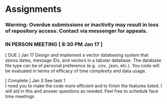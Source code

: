 # Assignments
### Warning: Overdue submissions or inactivity may result in loss of repository access. Contact via messenger for appeals.


### IN PERSON MEETING [ 8:30 PM Jan 17 ]


[ DUE ] Jan 17 
Design and implement a vector databasing system that stores dates, message IDs, and vectors in a tabular database.
The database file type can be of personal preference (e.g. .csv, .json, etc.). You code will be evaluated in terms
of efficacy of time complexity and data usage.


[ Complete ] Jan 3 
See task 1  
I need you to make the code more efficient and to finish the features listed. 
I will aid in this and answer questions as needed. Feel free to schedule face time meetings
